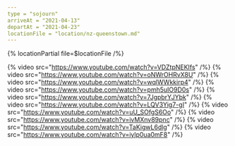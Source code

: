 ```yaml
---
type = "sojourn"
arriveAt = "2021-04-13"
departAt = "2021-04-23"
locationFile = "location/nz-queenstown.md"
---
```


{% locationPartial file=$locationFile /%}

{% video src="https://www.youtube.com/watch?v=VDZtpNEKIfs" /%}
{% video src="https://www.youtube.com/watch?v=oNWrOHRvX8U" /%}
{% video src="https://www.youtube.com/watch?v=wqlWWkkirp4" /%}
{% video src="https://www.youtube.com/watch?v=pmh5uIO9D0s" /%}
{% video src="https://www.youtube.com/watch?v=7JgpbrYJYbk" /%}
{% video src="https://www.youtube.com/watch?v=LQV3Yig7-gI" /%}
{% video src="https://www.youtube.com/watch?v=uU_SOfgS6Oo" /%}
{% video src="https://www.youtube.com/watch?v=ivMXnv89pnc" /%}
{% video src="https://www.youtube.com/watch?v=TaKigwL6dlg" /%}
{% video src="https://www.youtube.com/watch?v=iylp0ua0mF8" /%}
